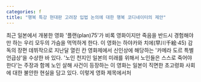 ```yaml
---
categories: f
title: "행복 특강 현대판 고려장 입법 논의에 대한 행복 코디네이터의 제안"
---
```

최근 일본에서 개봉한 영화 &#39;플랜(plan)75&#39;가 비록 영화이지만 죽음을 반드시 경험해야만 하는 우리 모두의 가슴을 먹먹하게 한다. 이 영화는 하야카와 치에(早川千絵·45) 감독의 장편 데뷔작으로 지난달 열린 칸 영화제에서 신인상에 해당하는 &#39;카메라 도르 특별 언급상&#39;을 수상한 바 있다. &#39;노인 천지인 일본의 미래를 위해서 노인들은 스스로 죽어야 한다&#39;는 주장과 함께 노인 살해 사건이 등장하는 이 영화는 일본이 직면한 초고령화 사회에 대한 불안한 현실을 담고 있다. 이렇게 영화 제목에서처